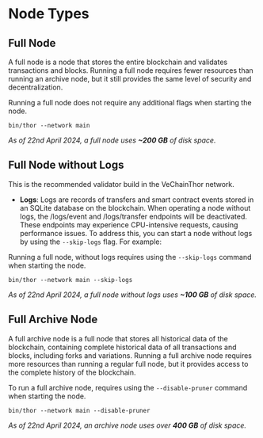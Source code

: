 # Node Types

## Full Node

A full node is a node that stores the entire blockchain and validates transactions and blocks. Running a full node
requires fewer resources than running an archive node, but it still provides the same level of security and
decentralization.

Running a full node does not require any additional flags when starting the node.

```shell
bin/thor --network main
```

_As of 22nd April 2024, a full node uses **~200 GB** of disk space._

## Full Node without Logs

This is the recommended validator build in the VeChainThor network.

- **Logs**: Logs are records of transfers and smart contract events stored in an SQLite database on the blockchain. When
  operating a node without logs, the /logs/event and /logs/transfer endpoints will be deactivated.
  These endpoints may experience CPU-intensive requests, causing performance issues. To address this, you can start a
  node without logs by using the `--skip-logs` flag. For example:

Running a full node, without logs requires using the `--skip-logs` command when starting the node.

```shell
bin/thor --network main --skip-logs
```

_As of 22nd April 2024, a full node without logs uses **~100 GB** of disk space._

## Full Archive Node

A full archive node is a full node that stores all historical data of the blockchain, containing complete historical
data of all transactions and blocks, including forks and variations. Running a full archive node requires more resources
than running a regular full node, but it provides access to the complete history of the blockchain.

To run a full archive node, requires using the `--disable-pruner` command when starting the node.

```shell
bin/thor --network main --disable-pruner
```

_As of 22nd April 2024, an archive node uses over **400 GB** of disk space._
